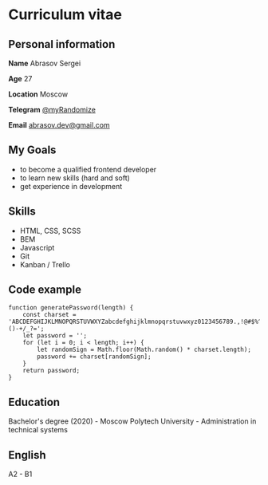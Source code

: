 # Curriculum vitae
## Personal information

**Name** Abrasov Sergei

**Age** 27

**Location** Moscow

**Telegram** [@myRandomize](https://t.me/myRandomize)

**Email** abrasov.dev@gmail.com
## My Goals
* to become a qualified frontend developer
* to learn new skills (hard and soft)
* get experience in development

## Skills
* HTML, CSS, SCSS
* BEM
* Javascript
* Git
* Kanban / Trello

## Code example
```
function generatePassword(length) {
	const charset = 'ABCDEFGHIJKLMNOPQRSTUVWXYZabcdefghijklmnopqrstuvwxyz0123456789.,!@#$%^&*()-+/_?=';
	let password = '';
	for (let i = 0; i < length; i++) {
		let randomSign = Math.floor(Math.random() * charset.length);
		password += charset[randomSign];
	}
	return password;
}
```
## Education

Bachelor's degree (2020) - Moscow Polytech University - Administration in technical systems

## English

A2 - B1